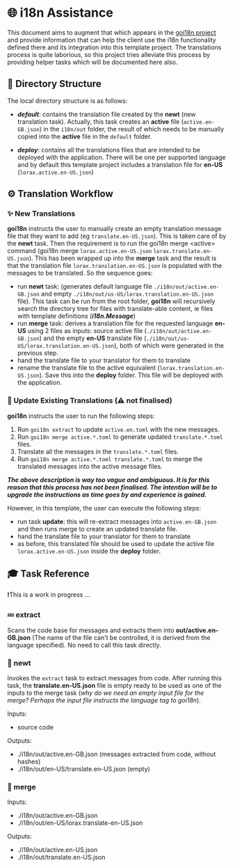 # 🌐 i18n Assistance

This document aims to augment that which appears in the [goi18n project](https://github.com/nicksnyder/go-i18n/) and provide information that can help the client use the i18n functionality defined there and its integration into this template project. The translations process is quite laborious, so this project tries alleviate this process by providing helper tasks which will be documented here also.

## 📁 Directory Structure

The local directory structure is as follows:

- ___default___: contains the translation file created by the __newt__ (new translation task). Actually, this task creates an __active__ file (`active.en-GB.json`) in the `i18n/out` folder, the result  of which needs to be manually copied into the __active__ file in the `default` folder.

- ___deploy___: contains all the translations files that are intended to be deployed with the application. There will be one per supported language and by default this template project includes a translation file for __en-US__ (`lorax.active.en-US.json`)

## ⚙️ Translation Workflow

### ✨ New Translations

__goi18n__ instructs the user to manually create an empty translation message file that they want to add (eg `translate.en-US.json`). This is taken care of by the __newt__ task. Then the requirement is to run the goi18n merge \<active\> command (goi18n merge `lorax.active.en-US.json` `lorax.translate.en-US.json`). This has been wrapped up into the __merge__ task and the result is that the translation file `lorax.translation.en-US.json` is populated with the messages to be translated. So the sequence goes:

- run __newt__ task: (generates default language file `./i18n/out/active.en-GB.json` and empty `./i18n/out/us-US/lorax.translation.en-US.json` file). This task can be run from the root folder, __goi18n__ will recursively search the directory tree for files with translate-able content, ie files with template definitions (___i18n.Message___)
- run __merge__ task: derives a translation file for the requested language __en-US__ using 2 files as inputs: source active file (`./i18n/out/active.en-GB.json`) and the empty __en-US__ translate file (`./i18n/out/us-US/lorax.translation.en-US.json`), both of which were generated in the previous step.
- hand the translate file to your translator for them to translate
- rename the translate file to the active equivalent (`lorax.translation.en-US.json`). Save this into the __deploy__ folder. This file will be deployed with the application.

### 🧩 Update Existing Translations (⚠️ not finalised)

__goi18n__ instructs the user to run the following steps:

1. Run `goi18n extract` to update `active.en.toml` with the new messages.
2. Run `goi18n merge active.*.toml` to generate updated `translate.*.toml` files.
3. Translate all the messages in the `translate.*.toml` files.
4. Run `goi18n merge active.*.toml translate.*.toml` to merge the translated messages into the active message files.

___The above description is way too vague and ambiguous. It is for this reason that this process has not been finalised. The intention will be to upgrade the instructions as time goes by and experience is gained.___

However, in this template, the user can execute the following steps:

- run task __update__: this will re-extract messages into `active.en-GB.json` and then runs merge to create an updated translate file.
- hand the translate file to your translator for them to translate
- as before, this translated file should be used to update the active file `lorax.active.en-US.json` inside the __deploy__ folder.

## 🎓 Task Reference

❗This is a work in progress ...

### 💤 extract

Scans the code base for messages and extracts them into __out/active.en-GB.json__ (The name of the file can't be controlled, it is derived from the language specified). No need to call this task directly.

### 💠 newt

Invokes the `extract` task to extract messages from code. After running this task, the __translate.en-US.json__ file is empty ready to be used as one of the inputs to the merge task (_why do we need an empty input file for the merge? Perhaps the input file instructs the language tag to goi18n_).

Inputs:

- source code

Outputs:

- ./i18n/out/active.en-GB.json (messages extracted from code, without hashes)
- ./i18n/out/en-US/translate.en-US.json (empty)

### 💠 merge

Inputs:

- ./i18n/out/active.en-GB.json
- ./i18n/out/en-US/lorax.translate-en-US.json

Outputs:

- ./i18n/out/active.en-US.json
- ./i18n/out/translate.en-US.json
